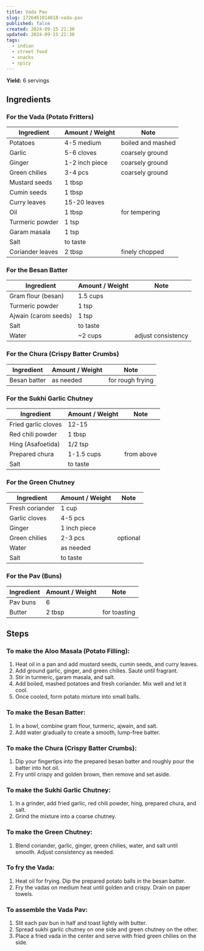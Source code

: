 ```yaml
---
title: Vada Pav
slug: 1726461014818-vada-pav
published: false
created: 2024-09-15 21:30
updated: 2024-09-15 21:30
tags:
  - indian
  - street food
  - snacks
  - spicy
---
```


**Yield:** 6 servings

## Ingredients

### For the Vada (Potato Fritters)

| Ingredient       | Amount / Weight | Note              |
| ---------------- | --------------- | ----------------- |
| Potatoes         | 4-5 medium      | boiled and mashed |
| Garlic           | 5-6 cloves      | coarsely ground   |
| Ginger           | 1-2 inch piece  | coarsely ground   |
| Green chilies    | 3-4 pcs         | coarsely ground   |
| Mustard seeds    | 1 tbsp          |                   |
| Cumin seeds      | 1 tbsp          |                   |
| Curry leaves     | 15-20 leaves    |                   |
| Oil              | 1 tbsp          | for tempering     |
| Turmeric powder  | 1 tsp           |                   |
| Garam masala     | 1 tsp           |                   |
| Salt             | to taste        |                   |
| Coriander leaves | 2 tbsp          | finely chopped    |

### For the Besan Batter

| Ingredient           | Amount / Weight | Note               |
| -------------------- | --------------- | ------------------ |
| Gram flour (besan)   | 1.5 cups        |                    |
| Turmeric powder      | 1 tsp           |                    |
| Ajwain (carom seeds) | 1 tsp           |                    |
| Salt                 | to taste        |                    |
| Water                | ~2 cups         | adjust consistency |

### For the Chura (Crispy Batter Crumbs)

| Ingredient   | Amount / Weight | Note             |
| ------------ | --------------- | ---------------- |
| Besan batter | as needed       | for rough frying |

### For the Sukhi Garlic Chutney

| Ingredient          | Amount / Weight | Note       |
| ------------------- | --------------- | ---------- |
| Fried garlic cloves | 12-15           |            |
| Red chili powder    | 1 tbsp          |            |
| Hing (Asafoetida)   | 1/2 tsp         |            |
| Prepared chura      | 1-1.5 cups      | from above |
| Salt                | to taste        |            |

### For the Green Chutney

| Ingredient      | Amount / Weight | Note     |
| --------------- | --------------- | -------- |
| Fresh coriander | 1 cup           |          |
| Garlic cloves   | 4-5 pcs         |          |
| Ginger          | 1 inch piece    |          |
| Green chilies   | 2-3 pcs         | optional |
| Water           | as needed       |          |
| Salt            | to taste        |          |

### For the Pav (Buns)

| Ingredient | Amount / Weight | Note         |
| ---------- | --------------- | ------------ |
| Pav buns   | 6               |              |
| Butter     | 2 tbsp          | for toasting |

## Steps

### To make the Aloo Masala (Potato Filling):

1. Heat oil in a pan and add mustard seeds, cumin seeds, and curry leaves.
2. Add ground garlic, ginger, and green chilies. Sauté until fragrant.
3. Stir in turmeric, garam masala, and salt.
4. Add boiled, mashed potatoes and fresh coriander. Mix well and let it cool.
5. Once cooled, form potato mixture into small balls.

### To make the Besan Batter:

1. In a bowl, combine gram flour, turmeric, ajwain, and salt.
2. Add water gradually to create a smooth, lump-free batter.

### To make the Chura (Crispy Batter Crumbs):

1. Dip your fingertips into the prepared besan batter and roughly pour the batter into hot oil.
2. Fry until crispy and golden brown, then remove and set aside.

### To make the Sukhi Garlic Chutney:

1. In a grinder, add fried garlic, red chili powder, hing, prepared chura, and salt.
2. Grind the mixture into a coarse chutney.

### To make the Green Chutney:

1. Blend coriander, garlic, ginger, green chilies, water, and salt until smooth. Adjust consistency as needed.

### To fry the Vada:

1. Heat oil for frying. Dip the prepared potato balls in the besan batter.
2. Fry the vadas on medium heat until golden and crispy. Drain on paper towels.

### To assemble the Vada Pav:

1. Slit each pav bun in half and toast lightly with butter.
2. Spread sukhi garlic chutney on one side and green chutney on the other.
3. Place a fried vada in the center and serve with fried green chilies on the side.
